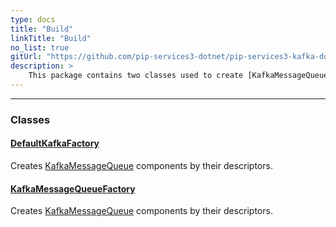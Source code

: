 ```yaml
---
type: docs
title: "Build"
linkTitle: "Build"
no_list: true
gitUrl: "https://github.com/pip-services3-dotnet/pip-services3-kafka-dotnet"
description: >
    This package contains two classes used to create [KafkaMessageQueue](../queues/kafka_message_queue) components by their descriptors.
---
```

---
<div class="module-body"> 

### Classes

#### [DefaultKafkaFactory](default_kafka_factory)
Creates [KafkaMessageQueue](../queues/kafka_message_queue) components by their descriptors.

#### [KafkaMessageQueueFactory](kafka_message_queue_factory)
Creates [KafkaMessageQueue](../queues/kafka_message_queue) components by their descriptors.


</div>

